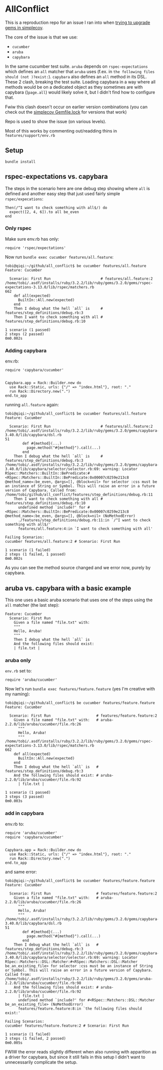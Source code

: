 # AllConflict

This is a reproduction repo for an issue I ran into when [trying to upgrade gems in simplecov](https://github.com/simplecov-ruby/simplecov/pull/1088).

The core of the issue is that we use:

* `cucumber`
* `aruba`
* `capybara`

In the same cucumber test suite. `aruba` depends on `rspec-expectations` which defines an `all` matcher that `aruba` uses (f.ex. in `the following files should (not )?exist:`). `capybara` also defines an `all` method in its DSL. These 2 clash, breaking the test suite. Loading capybara in a way where all methods would be on a dedicated object as they sometimes are with capybara ()`page.all`) would likely solve it, but I didn't find how to configure that.

Fwiw this clash doesn't occur on earlier version combinations (you can check out the [simplecov Gemfile.lock](https://github.com/simplecov-ruby/simplecov/blob/main/Gemfile.lock) for versions that work)

Repo is used to show the issue (on various levels).

Most of this works by commenting out/readding thins in `features/support/env.rb`

## Setup

`bundle install`

## rspec-expectations vs. capybara

The steps in the scenario here are one debug step showing where `all` is defined and another easy step that just used fairly simple `rspec/expecations`:

```
Then(/^I want to check something with all$/) do
  expect([2, 4, 6]).to all be_even
end
```

### Only rspec

Make sure env.rb has only:

```
require 'rspec/expectations'
```

Now run `bundle exec cucumber features/all.feature`:

```
tobi@qiqi:~/github/all_conflict$ be cucumber features/all.feature
Feature: Cucumber

  Scenario: First Run                       # features/all.feature:2
/home/tobi/.asdf/installs/ruby/3.2.2/lib/ruby/gems/3.2.0/gems/rspec-expectations-3.13.0/lib/rspec/matchers.rb
662
    def all(expected)
      BuiltIn::All.new(expected)
    end
    Then I debug what the hell `all` is     # features/step_definitions/debug.rb:3
    Then I want to check something with all # features/step_definitions/debug.rb:10

1 scenario (1 passed)
2 steps (2 passed)
0m0.002s
```

### Adding capybara

env.rb:

```
require 'capybara/cucumber'


Capybara.app = Rack::Builder.new do
  use Rack::Static, urls: {"/" => "index.html"}, root: "."
  run Rack::Directory.new(".")
end.to_app
```

running `all.feature` again:

```
tobi@qiqi:~/github/all_conflict$ be cucumber features/all.feature
Feature: Cucumber

  Scenario: First Run                       # features/all.feature:2
/home/tobi/.asdf/installs/ruby/3.2.2/lib/ruby/gems/3.2.0/gems/capybara-3.40.0/lib/capybara/dsl.rb
51
        def #{method}(...)
          page.method("#{method}").call(...)
        end
    Then I debug what the hell `all` is     # features/step_definitions/debug.rb:3
/home/tobi/.asdf/installs/ruby/3.2.2/lib/ruby/gems/3.2.0/gems/capybara-3.40.0/lib/capybara/selector/selector.rb:69: warning: Locator RSpec::Matchers::BuiltIn::BePredicate:#<RSpec::Matchers::BuiltIn::BePredicate:0x00007c0259e213c8 @method_name=:be_even, @args=[], @block=nil> for selector :css must be an instance of String or Symbol. This will raise an error in a future version of Capybara. Called from: /home/tobi/github/all_conflict/features/step_definitions/debug.rb:11
    Then I want to check something with all # features/step_definitions/debug.rb:10
      undefined method `include?' for #<RSpec::Matchers::BuiltIn::BePredicate:0x00007c0259e213c8 @method_name=:be_even, @args=[], @block=nil> (NoMethodError)
      ./features/step_definitions/debug.rb:11:in `/^I want to check something with all$/'
      features/all.feature:4:in `I want to check something with all'

Failing Scenarios:
cucumber features/all.feature:2 # Scenario: First Run

1 scenario (1 failed)
2 steps (1 failed, 1 passed)
0m0.002s
```

As you can see the method source changed and we error now, purely by capybara.


## aruba vs. capybara with a basic example

This one uses a basic aruba scenario that uses one of the steps using the `all` matcher (the last step):

```
Feature: Cucumber
  Scenario: First Run
    Given a file named "file.txt" with:
    """
    Hello, Aruba!
    """
    Then I debug what the hell `all` is
    And the following files should exist:
    | file.txt |
```

### aruba only

`env.rb` set to:

```
require 'aruba/cucumber'
```

Now let's run `bundle exec features/feature.feature` (yes I'm creative with my naming):

```
tobi@qiqi:~/github/all_conflict$ be cucumber features/feature.feature
Feature: Cucumber

  Scenario: First Run                     # features/feature.feature:2
    Given a file named "file.txt" with:   # aruba-2.2.0/lib/aruba/cucumber/file.rb:26
      """
      Hello, Aruba!
      """
/home/tobi/.asdf/installs/ruby/3.2.2/lib/ruby/gems/3.2.0/gems/rspec-expectations-3.13.0/lib/rspec/matchers.rb
662
    def all(expected)
      BuiltIn::All.new(expected)
    end
    Then I debug what the hell `all` is   # features/step_definitions/debug.rb:3
    And the following files should exist: # aruba-2.2.0/lib/aruba/cucumber/file.rb:92
      | file.txt |

1 scenario (1 passed)
3 steps (3 passed)
0m0.003s
```

### add in capybara

env.rb to:

```
require 'aruba/cucumber'
require 'capybara/cucumber'


Capybara.app = Rack::Builder.new do
  use Rack::Static, urls: {"/" => "index.html"}, root: "."
  run Rack::Directory.new(".")
end.to_app
```

and same error:

```
tobi@qiqi:~/github/all_conflict$ be cucumber features/feature.feature
Feature: Cucumber

  Scenario: First Run                     # features/feature.feature:2
    Given a file named "file.txt" with:   # aruba-2.2.0/lib/aruba/cucumber/file.rb:26
      """
      Hello, Aruba!
      """
/home/tobi/.asdf/installs/ruby/3.2.2/lib/ruby/gems/3.2.0/gems/capybara-3.40.0/lib/capybara/dsl.rb
51
        def #{method}(...)
          page.method("#{method}").call(...)
        end
    Then I debug what the hell `all` is   # features/step_definitions/debug.rb:3
/home/tobi/.asdf/installs/ruby/3.2.2/lib/ruby/gems/3.2.0/gems/capybara-3.40.0/lib/capybara/selector/selector.rb:69: warning: Locator RSpec::Matchers::DSL::Matcher:#<RSpec::Matchers::DSL::Matcher be_an_existing_file> for selector :css must be an instance of String or Symbol. This will raise an error in a future version of Capybara. Called from: /home/tobi/.asdf/installs/ruby/3.2.2/lib/ruby/gems/3.2.0/gems/aruba-2.2.0/lib/aruba/cucumber/file.rb:98
    And the following files should exist: # aruba-2.2.0/lib/aruba/cucumber/file.rb:92
      | file.txt |
      undefined method `include?' for #<RSpec::Matchers::DSL::Matcher be_an_existing_file> (NoMethodError)
      features/feature.feature:8:in `the following files should exist:'

Failing Scenarios:
cucumber features/feature.feature:2 # Scenario: First Run

1 scenario (1 failed)
3 steps (1 failed, 2 passed)
0m0.005s
```

FWIW the error reads slightly different when also running with apparition as a driver for capybara, but since it still fails in this setup I didn't want to unnecessarily complicate the setup.
